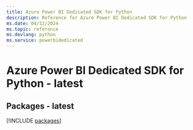 ```yaml
---
title: Azure Power BI Dedicated SDK for Python
description: Reference for Azure Power BI Dedicated SDK for Python
ms.date: 04/12/2024
ms.topic: reference
ms.devlang: python
ms.service: powerbidedicated
---
```

# Azure Power BI Dedicated SDK for Python - latest
## Packages - latest
[!INCLUDE [packages](power-bi-dedicated-index.md)]